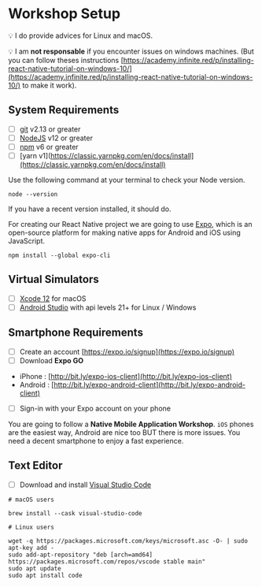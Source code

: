 # Workshop Setup

💡 I do provide advices for Linux and macOS.

💡 I am **not responsable** if you encounter issues on windows machines.
(But you can follow theses instructions [https://academy.infinite.red/p/installing-react-native-tutorial-on-windows-10/](https://academy.infinite.red/p/installing-react-native-tutorial-on-windows-10/) to make it work).

## System Requirements

- [ ] [git](https://git-scm.com/) v2.13 or greater
- [ ] [NodeJS](https://nodejs.org/) v12 or greater
- [ ] [npm](https://www.npmjs.com/) v6 or greater
- [ ] [yarn v1](https://classic.yarnpkg.com/en/docs/install](https://classic.yarnpkg.com/en/docs/install)

Use the following command at your terminal to check your Node version.

```
node --version
```

If you have a recent version installed, it should do.

For creating our React Native project we are going to use [Expo](https://expo.io/), which is an open-source platform for making native apps for Android and iOS using JavaScript.

```console
npm install --global expo-cli
```

## Virtual Simulators

- [ ] [Xcode 12](https://apps.apple.com/fr/app/xcode/id497799835?mt=12) for macOS
- [ ] [Android Studio](https://developer.android.com/studio) with api levels 21+ for Linux / Windows

## Smartphone Requirements

- [ ]  Create an account [https://expo.io/signup](https://expo.io/signup)
- [ ]  Download **Expo GO**
  - iPhone : [http://bit.ly/expo-ios-client](http://bit.ly/expo-ios-client)
  - Android : [http://bit.ly/expo-android-client](http://bit.ly/expo-android-client)
- [ ]  Sign-in with your Expo account on your phone

You are going to follow a **Native Mobile Application Workshop**.
`iOS` phones are the easiest way, Android are nice too BUT there is more issues.
You need a decent smartphone to enjoy a fast experience.

## Text Editor

- [ ] Download and install [Visual Studio Code](https://code.visualstudio.com/)

```console
# macOS users

brew install --cask visual-studio-code
```

```console
# Linux users

wget -q https://packages.microsoft.com/keys/microsoft.asc -O- | sudo apt-key add -
sudo add-apt-repository "deb [arch=amd64] https://packages.microsoft.com/repos/vscode stable main"
sudo apt update
sudo apt install code
```
